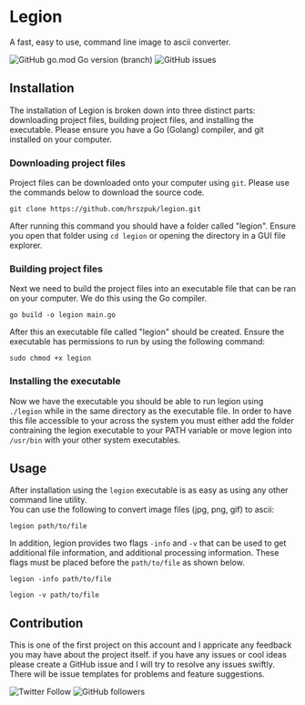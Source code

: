 # Legion
A fast, easy to use, command line image to ascii converter.

![GitHub go.mod Go version (branch)](https://img.shields.io/github/go-mod/go-version/hrszpuk/legion/master)
![GitHub issues](https://img.shields.io/github/issues/hrszpuk/legion)

## Installation
The installation of Legion is broken down into three distinct parts: downloading project files, building project files, and installing the executable.
Please ensure you have a Go (Golang) compiler, and git installed on your computer.

### Downloading project files
Project files can be downloaded onto your computer using `git`. Please use the commands below to download the source code.
```
git clone https://github.com/hrszpuk/legion.git
```
After running this command you should have a folder called "legion". Ensure you open that folder using `cd legion` or opening the directory in a GUI file explorer.

### Building project files
Next we need to build the project files into an executable file that can be ran on your computer. We do this using the Go compiler.
```
go build -o legion main.go
```
After this an executable file called "legion" should be created. Ensure the executable has permissions to run by using the following command:
```
sudo chmod +x legion
```

### Installing the executable
Now we have the executable you should be able to run legion using `./legion` while in the same directory as the executable file. In order to have this file accessible to your across the system you must either add the folder contraining the legion executable to your PATH variable or move legion into `/usr/bin` with your other system executables.

## Usage
After installation using the `legion` executable is as easy as using any other command line utility. <br>
You can use the following to convert image files (jpg, png, gif) to ascii:
```
legion path/to/file
```
In addition, legion provides two flags `-info` and `-v` that can be used to get additional file information, and additional processing information. These flags must be placed before the `path/to/file` as shown below.
```
legion -info path/to/file
```
```
legion -v path/to/file
```

## Contribution
This is one of the first project on this account and I appricate any feedback you may have about the project itself. if you have any issues or cool ideas please create a GitHub issue and I will try to resolve any issues swiftly. There will be issue templates for problems and feature suggestions. 


![Twitter Follow](https://img.shields.io/twitter/follow/hrszpuk?style=social)
![GitHub followers](https://img.shields.io/github/followers/hrszpuk?style=social)
